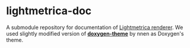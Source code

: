 
lightmetrica-doc
====================

A submodule repository for documentation of [Lightmetrica renderer](https://github.com/hi2p-perim/lightmetrica).
We used slightly modified version of [**doxygen-theme**](https://github.com/nnen/doxygen-theme) by nnen as Doxygen's theme.